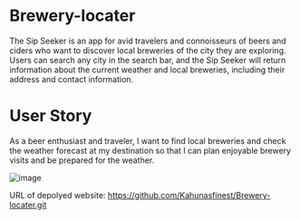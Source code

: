 # Brewery-locater

The Sip Seeker is an app for avid travelers and connoisseurs of beers and ciders who want to discover local breweries of the city they are exploring. Users can search any city in the search bar, and the Sip Seeker will return information about the current weather and local breweries, including their address and contact information.  

# User Story 
As a beer enthusiast and traveler, I want to find local breweries and check the weather forecast at my destination so that I can plan enjoyable brewery visits and be prepared for the weather.

![image](https://github.com/Kahunasfinest/Brewery-locater/assets/145592444/30ff2e16-6864-4f25-9950-e15578f9fa25)

URL of depolyed website: https://github.com/Kahunasfinest/Brewery-locater.git
